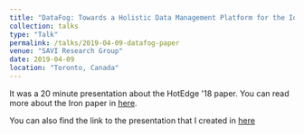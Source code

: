 ```yaml
---
title: "DataFog: Towards a Holistic Data Management Platform for the IoT Age at the Network Edge"
collection: talks
type: "Talk"
permalink: /talks/2019-04-09-datafog-paper
venue: "SAVI Research Group"
date: 2019-04-09
location: "Toronto, Canada"
---
```


It was a 20 minute presentation about the HotEdge '18 paper.
You can read more about the Iron paper in [here](https://www.usenix.org/conference/hotedge18/presentation/gupta).

You can also find the link to the presentation that I created in [here](https://docs.google.com/presentation/d/1vPcH5-o8ebPpS9_mRztJ70SGEmJLEfaC3xbdcDBPwbA/edit)

